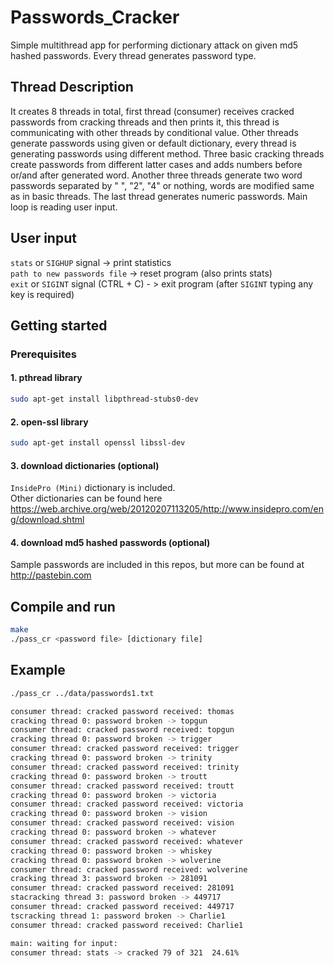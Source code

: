 # Passwords_Cracker
  Simple multithread app for performing dictionary attack on given md5 hashed passwords. Every thread generates password type.
  
## Thread Description
It creates 8 threads in total, first thread (consumer) receives cracked passwords from cracking threads and then prints it,
this thread is communicating with other threads by conditional value. Other threads generate passwords using given or default
dictionary, every thread is generating passwords using different method. Three basic cracking threads create passwords from different latter cases and adds
numbers before or/and after generated word. Another three threads generate two word passwords separated by " ", "2", "4" or nothing,
words are modified same as in basic threads. The last thread generates numeric passwords. Main loop is reading user input.

## User input
`stats` or `SIGHUP` signal -> print statistics  
`path to new passwords file` -> reset program (also prints stats)  
`exit` or `SIGINT` signal (CTRL + C) - > exit program (after `SIGINT` typing any key is required)  


## Getting started
### Prerequisites
#### 1. pthread library
```bash
sudo apt-get install libpthread-stubs0-dev
```
#### 2. open-ssl library
```bash
sudo apt-get install openssl libssl-dev
```
#### 3. download dictionaries (optional)  
   `InsidePro (Mini)` dictionary is included.  
   Other dictionaries can be found here https://web.archive.org/web/20120207113205/http://www.insidepro.com/eng/download.shtml
   
#### 4. download md5 hashed passwords (optional)
  Sample passwords are included in this repos, but more can be found at http://pastebin.com
   
## Compile and run
```bash
make
./pass_cr <password file> [dictionary file]
```

## Example
```bash
./pass_cr ../data/passwords1.txt

consumer thread: cracked password received: thomas
cracking thread 0: password broken -> topgun
consumer thread: cracked password received: topgun
cracking thread 0: password broken -> trigger
consumer thread: cracked password received: trigger
cracking thread 0: password broken -> trinity
consumer thread: cracked password received: trinity
cracking thread 0: password broken -> troutt
consumer thread: cracked password received: troutt
cracking thread 0: password broken -> victoria
consumer thread: cracked password received: victoria
cracking thread 0: password broken -> vision
consumer thread: cracked password received: vision
cracking thread 0: password broken -> whatever
consumer thread: cracked password received: whatever
cracking thread 0: password broken -> whiskey
cracking thread 0: password broken -> wolverine
consumer thread: cracked password received: wolverine
cracking thread 3: password broken -> 281091
consumer thread: cracked password received: 281091
stacracking thread 3: password broken -> 449717
consumer thread: cracked password received: 449717
tscracking thread 1: password broken -> Charlie1
consumer thread: cracked password received: Charlie1

main: waiting for input:
consumer thread: stats -> cracked 79 of 321  24.61%
```
